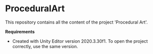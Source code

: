 # ProceduralArt
This repository contains all the content of the project 'Procedural Art'.

**Requirements**
- Created with Unity Editor version 2020.3.30f1. To open the project correctly, use the same version.
